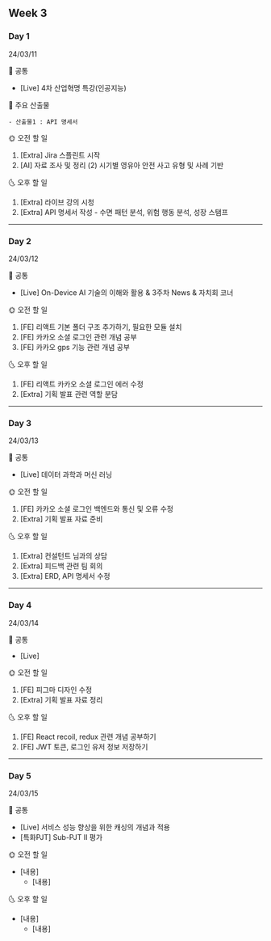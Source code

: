 ## Week 3

### Day 1

24/03/11

<aside>
📢 공통
</aside>

- [Live] 4차 산업혁명 특강(인공지능)

<aside>
📢 주요 산출물
</aside>

    - 산출물1 : API 명세서

<aside>
🌞 오전 할 일
</aside>

1. [Extra] Jira 스플린트 시작
2. [AI] 자료 조사 및 정리 (2) 시기별 영유아 안전 사고 유형 및 사례 기반

<aside>
🌜 오후 할 일
</aside>

1. [Extra] 라이브 강의 시청
2. [Extra] API 명세서 작성 - 수면 패턴 분석, 위험 행동 분석, 성장 스탬프

---

### Day 2

24/03/12

<aside>
📢 공통
</aside>

- [Live] On-Device AI 기술의 이해와 활용 & 3주차 News & 자치회 코너

<aside>
🌞 오전 할 일
</aside>

1. [FE] 리액트 기본 폴더 구조 추가하기, 필요한 모듈 설치
2. [FE] 카카오 소셜 로그인 관련 개념 공부
3. [FE] 카카오 gps 기능 관련 개념 공부

<aside>
🌜 오후 할 일
</aside>

1. [FE] 리액트 카카오 소셜 로그인 에러 수정
2. [Extra] 기획 발표 관련 역할 분담
---

### Day 3

24/03/13

<aside>
📢 공통
</aside>

- [Live] 데이터 과학과 머신 러닝

<aside>
🌞 오전 할 일
</aside>

1. [FE] 카카오 소셜 로그인 백엔드와 통신 및 오류 수정
2. [Extra] 기획 발표 자료 준비 
<aside>
🌜 오후 할 일
</aside>

1. [Extra] 컨설턴트 님과의 상담
2. [Extra] 피드백 관련 팀 회의 
3. [Extra] ERD, API 명세서 수정

---

### Day 4

24/03/14

<aside>
📢 공통
</aside>

- [Live]

<aside>
🌞 오전 할 일
</aside>

1. [FE] 피그마 디자인 수정
2. [Extra] 기획 발표 자료 정리

<aside>
🌜 오후 할 일
</aside>

1. [FE] React recoil, redux 관련 개념 공부하기
2. [FE] JWT 토큰, 로그인 유저 정보 저장하기

---

### Day 5

24/03/15

<aside>
📢 공통
</aside>

- [Live] 서비스 성능 향상을 위한 캐싱의 개념과 적용
- [특화PJT] Sub-PJT Ⅱ 평가
<aside>
🌞 오전 할 일
</aside>

- [내용]
  - [내용]

<aside>
🌜 오후 할 일
</aside>

- [내용]
  - [내용]
